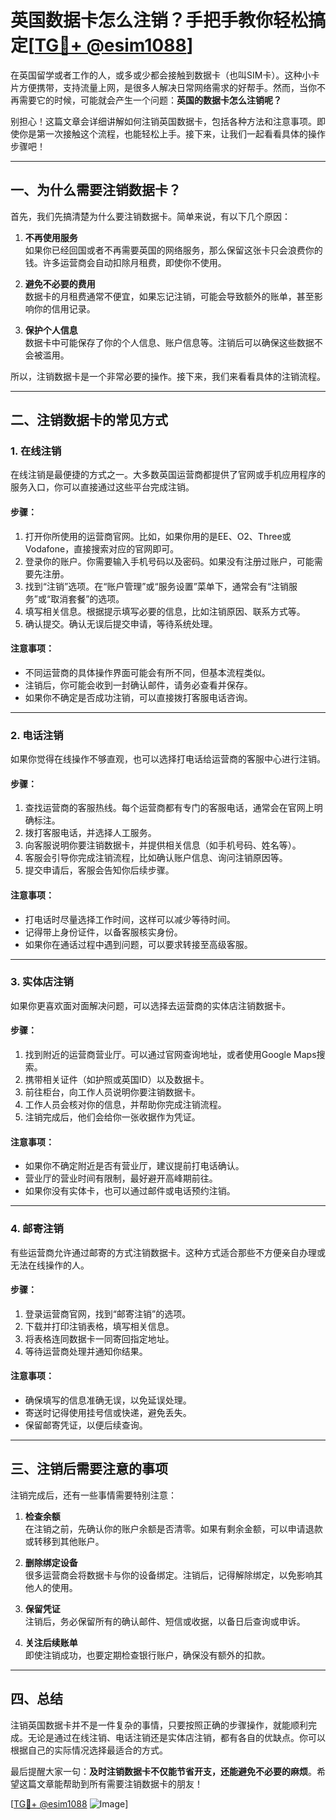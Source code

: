 # 英国数据卡怎么注销？手把手教你轻松搞定[[TG💪+ @esim1088](https://t.me/s/esim1088)]

在英国留学或者工作的人，或多或少都会接触到数据卡（也叫SIM卡）。这种小卡片方便携带，支持流量上网，是很多人解决日常网络需求的好帮手。然而，当你不再需要它的时候，可能就会产生一个问题：**英国的数据卡怎么注销呢？**

别担心！这篇文章会详细讲解如何注销英国数据卡，包括各种方法和注意事项。即使你是第一次接触这个流程，也能轻松上手。接下来，让我们一起看看具体的操作步骤吧！

---

## 一、为什么需要注销数据卡？

首先，我们先搞清楚为什么要注销数据卡。简单来说，有以下几个原因：

1. **不再使用服务**  
   如果你已经回国或者不再需要英国的网络服务，那么保留这张卡只会浪费你的钱。许多运营商会自动扣除月租费，即使你不使用。

2. **避免不必要的费用**  
   数据卡的月租费通常不便宜，如果忘记注销，可能会导致额外的账单，甚至影响你的信用记录。

3. **保护个人信息**  
   数据卡中可能保存了你的个人信息、账户信息等。注销后可以确保这些数据不会被滥用。

所以，注销数据卡是一个非常必要的操作。接下来，我们来看看具体的注销流程。

---

## 二、注销数据卡的常见方式

### 1. 在线注销

在线注销是最便捷的方式之一。大多数英国运营商都提供了官网或手机应用程序的服务入口，你可以直接通过这些平台完成注销。

#### 步骤：
1. 打开你所使用的运营商官网。比如，如果你用的是EE、O2、Three或Vodafone，直接搜索对应的官网即可。
2. 登录你的账户。你需要输入手机号码以及密码。如果没有注册过账户，可能需要先注册。
3. 找到“注销”选项。在“账户管理”或“服务设置”菜单下，通常会有“注销服务”或“取消套餐”的选项。
4. 填写相关信息。根据提示填写必要的信息，比如注销原因、联系方式等。
5. 确认提交。确认无误后提交申请，等待系统处理。

#### 注意事项：
- 不同运营商的具体操作界面可能会有所不同，但基本流程类似。
- 注销后，你可能会收到一封确认邮件，请务必查看并保存。
- 如果你不确定是否成功注销，可以直接拨打客服电话咨询。

---

### 2. 电话注销

如果你觉得在线操作不够直观，也可以选择打电话给运营商的客服中心进行注销。

#### 步骤：
1. 查找运营商的客服热线。每个运营商都有专门的客服电话，通常会在官网上明确标注。
2. 拨打客服电话，并选择人工服务。
3. 向客服说明你要注销数据卡，并提供相关信息（如手机号码、姓名等）。
4. 客服会引导你完成注销流程，比如确认账户信息、询问注销原因等。
5. 提交申请后，客服会告知你后续步骤。

#### 注意事项：
- 打电话时尽量选择工作时间，这样可以减少等待时间。
- 记得带上身份证件，以备客服核实身份。
- 如果你在通话过程中遇到问题，可以要求转接至高级客服。

---

### 3. 实体店注销

如果你更喜欢面对面解决问题，可以选择去运营商的实体店注销数据卡。

#### 步骤：
1. 找到附近的运营商营业厅。可以通过官网查询地址，或者使用Google Maps搜索。
2. 携带相关证件（如护照或英国ID）以及数据卡。
3. 前往柜台，向工作人员说明你要注销数据卡。
4. 工作人员会核对你的信息，并帮助你完成注销流程。
5. 注销完成后，他们会给你一张收据作为凭证。

#### 注意事项：
- 如果你不确定附近是否有营业厅，建议提前打电话确认。
- 营业厅的营业时间有限制，最好避开高峰期前往。
- 如果你没有实体卡，也可以通过邮件或电话预约注销。

---

### 4. 邮寄注销

有些运营商允许通过邮寄的方式注销数据卡。这种方式适合那些不方便亲自办理或无法在线操作的人。

#### 步骤：
1. 登录运营商官网，找到“邮寄注销”的选项。
2. 下载并打印注销表格，填写相关信息。
3. 将表格连同数据卡一同寄回指定地址。
4. 等待运营商处理并通知你结果。

#### 注意事项：
- 确保填写的信息准确无误，以免延误处理。
- 寄送时记得使用挂号信或快递，避免丢失。
- 保留邮寄凭证，以便后续查询。

---

## 三、注销后需要注意的事项

注销完成后，还有一些事情需要特别注意：

1. **检查余额**  
   在注销之前，先确认你的账户余额是否清零。如果有剩余金额，可以申请退款或转移到其他账户。

2. **删除绑定设备**  
   很多运营商会将数据卡与你的设备绑定。注销后，记得解除绑定，以免影响其他人的使用。

3. **保留凭证**  
   注销后，务必保留所有的确认邮件、短信或收据，以备日后查询或申诉。

4. **关注后续账单**  
   即使注销成功，也要定期检查银行账户，确保没有额外的扣款。

---

## 四、总结

注销英国数据卡并不是一件复杂的事情，只要按照正确的步骤操作，就能顺利完成。无论是通过在线注销、电话注销还是实体店注销，都有各自的优缺点。你可以根据自己的实际情况选择最适合的方式。

最后提醒大家一句：**及时注销数据卡不仅能节省开支，还能避免不必要的麻烦**。希望这篇文章能帮助到所有需要注销数据卡的朋友！

[[TG💪+ @esim1088](https://t.me/s/esim1088) ![Image](https://i.postimg.cc/4NQfJmqS/Snipaste-2025-05-13-00-14-12.png)]